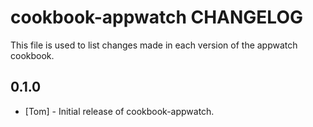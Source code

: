 cookbook-appwatch CHANGELOG
==================

This file is used to list changes made in each version of the appwatch cookbook.

0.1.0
-----
- [Tom] - Initial release of cookbook-appwatch.

